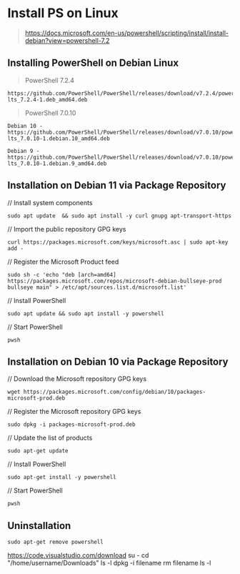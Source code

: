 # Install PS on Linux

>https://docs.microsoft.com/en-us/powershell/scripting/install/install-debian?view=powershell-7.2
## Installing PowerShell on Debian Linux
>PowerShell 7.2.4 
```
https://github.com/PowerShell/PowerShell/releases/download/v7.2.4/powershell-lts_7.2.4-1.deb_amd64.deb
```
>PowerShell 7.0.10
```
Debian 10 - https://github.com/PowerShell/PowerShell/releases/download/v7.0.10/powershell-lts_7.0.10-1.debian.10_amd64.deb
```
```
Debian 9 - https://github.com/PowerShell/PowerShell/releases/download/v7.0.10/powershell-lts_7.0.10-1.debian.9_amd64.deb
```
## Installation on Debian 11 via Package Repository
// Install system components
```
sudo apt update  && sudo apt install -y curl gnupg apt-transport-https
```

// Import the public repository GPG keys
```
curl https://packages.microsoft.com/keys/microsoft.asc | sudo apt-key add -
```

// Register the Microsoft Product feed
```
sudo sh -c 'echo "deb [arch=amd64] https://packages.microsoft.com/repos/microsoft-debian-bullseye-prod bullseye main" > /etc/apt/sources.list.d/microsoft.list'
```

// Install PowerShell
```
sudo apt update && sudo apt install -y powershell
```

// Start PowerShell
```
pwsh
```

## Installation on Debian 10 via Package Repository
// Download the Microsoft repository GPG keys
```
wget https://packages.microsoft.com/config/debian/10/packages-microsoft-prod.deb
```

// Register the Microsoft repository GPG keys
```
sudo dpkg -i packages-microsoft-prod.deb
```

// Update the list of products
```
sudo apt-get update
```

// Install PowerShell
```
sudo apt-get install -y powershell
```

// Start PowerShell
```
pwsh
```
## Uninstallation
```
sudo apt-get remove powershell
```

https://code.visualstudio.com/download
su - 
cd "/home/username/Downloads"
ls -l
dpkg -i filename
rm filename
ls -l